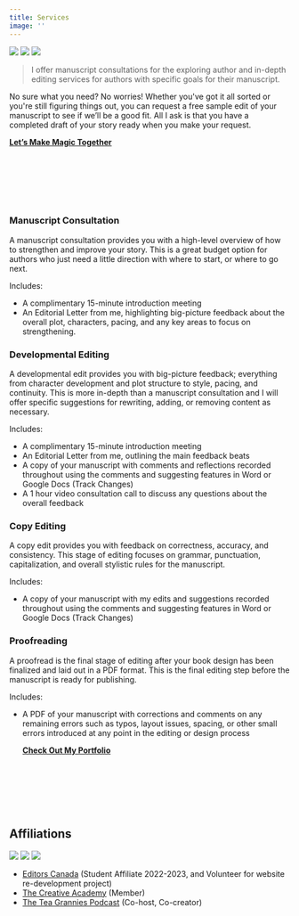 ```yaml
---
title: Services
image: ''
---
```


<div class="gallery-box">
  <div class="gallery">
    <img src="/images/through-fire-and-ruin.jpg" loading="lazy">
    <img src="/images/writing-sample.jpg" loading="lazy">
    <img src="/images/shadow-light-palette.jpg" loading="lazy">
  </div>
</div>

> I offer manuscript consultations for the exploring author and in-depth editing services for authors with specific goals for their manuscript.

No sure what you need? No worries! Whether you've got it all sorted or you're still figuring things out, you can request a free sample edit of your manuscript to see if we’ll be a good fit. All I ask is that you have a completed draft of your story ready when you make your request.

  <div class="section__navigation" style="padding-top: 0; padding-bottom: 100px;">
    <a href="/contact" class="button button--primary section-button"><b>Let’s Make Magic Together</b></a>
  </div>

### Manuscript Consultation
A manuscript consultation provides you with a high-level overview of how to strengthen and improve your story. This is a great budget option for authors who just need a little direction with where to start, or where to go next.

Includes:
- A complimentary 15-minute introduction meeting 
- An Editorial Letter from me, highlighting big-picture feedback about the overall plot, characters, pacing, and any key areas to focus on strengthening.

### Developmental Editing
A developmental edit provides you with big-picture feedback; everything from character development and plot structure to style, pacing, and continuity. This is more in-depth than a manuscript consultation and I will offer specific suggestions for rewriting, adding, or removing content as necessary.

Includes:
- A complimentary 15-minute introduction meeting 
- An Editorial Letter from me, outlining the main feedback beats
- A copy of your manuscript with comments and reflections recorded throughout using the comments and suggesting features in Word or Google Docs (Track Changes)
- A 1 hour video consultation call to discuss any questions about the overall feedback 

### Copy Editing
A copy edit provides you with feedback on correctness, accuracy, and consistency. This stage of editing focuses on grammar, punctuation, capitalization, and overall stylistic rules for the manuscript.

Includes:
- A copy of your manuscript with my edits and suggestions recorded throughout using the comments and suggesting features in Word or Google Docs (Track Changes)

### Proofreading
A proofread is the final stage of editing after your book design has been finalized and laid out in a PDF format. This is the final editing step before the manuscript is ready for publishing.

Includes:
- A PDF of your manuscript with corrections and comments on any remaining errors such as typos, layout issues, spacing, or other small errors introduced at any point in the editing or design process

  <div class="section__navigation" style="padding-top: 0; padding-bottom: 100px;">
    <a href="/projects/editing-portfolio/" class="button button--primary section-button"><b>Check Out My Portfolio</b></a>
  </div>

## Affiliations

<div class="gallery-box">
  <div class="gallery">
    <img src="/images/editors-canada-affiliate.jpg" loading="lazy">
    <img src="/images/TCA-affiliate.jpg" loading="lazy">
    <img src="/images/the-tea-grannies-podcast.jpg" loading="lazy">
  </div>
</div>

- [Editors Canada](https://www.editors.ca/) (Student Affiliate 2022-2023, and Volunteer for website re-development project)
- [The Creative Academy](https://creativeacademyforwriters.com/) (Member)
- [The Tea Grannies Podcast](https://shows.acast.com/the-tea-grannies) (Co-host, Co-creator)